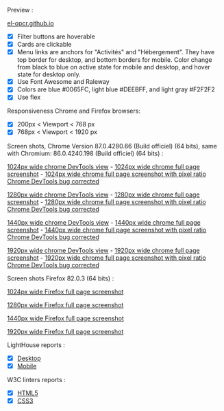 Preview :

[el-opcr.github.io](https://el-opcr.github.io/EricLonguemare_2_16102020/)

- [x] Filter buttons are hoverable
- [x] Cards are clickable
- [X] Menu links are anchors for "Activités" and "Hébergement". They have top border for desktop,
      and bottom borders for mobile. Color change from black to blue on active state for mobile and
      desktop, and hover state for desktop only.
- [X] Use Font Awesome and Raleway
- [X] Colors are blue #0065FC, light blue #DEEBFF, and light gray #F2F2F2
- [X] Use flex

Responsiveness Chrome and Firefox browsers:

- [x] 200px < Viewport < 768 px
- [x] 768px < Viewport < 1920 px

Screen shots, Chrome Version 87.0.4280.66 (Build officiel) (64 bits), same with Chromium: 86.0.4240.198 (Build officiel) (64 bits) :

[1024px wide chrome DevTools view](https://github.com/el-opcr/EricLonguemare_2_16102020/blob/master/reviews/live-chrome-display/Activity-pictures-title-alignment-1024px-wide-real-display.jpg) - [1024px wide chrome full page screenshot](https://github.com/el-opcr/EricLonguemare_2_16102020/blob/master/reviews/full-screenshot-chrome/el-opcr.github.io_EricLonguemare_2_16102020_(Laptop%20with%20standard%20screen).png) - [1024px wide chrome full page screenshot with pixel ratio Chrome DevTools bug corrected](https://github.com/el-opcr/EricLonguemare_2_16102020/blob/master/reviews/full-screenshot-chrome/el-opcr.github.io_EricLonguemare_2_16102020_(Laptop%20with%20standard%20screen)_pixel_ratio_1.png)

[1280px wide chrome DevTools view](https://github.com/el-opcr/EricLonguemare_2_16102020/blob/master/reviews/live-chrome-display/Activity-pictures-title-alignment-1280px-wide-real-display.jpg) - [1280px wide chrome full page screenshot](https://github.com/el-opcr/EricLonguemare_2_16102020/blob/master/reviews/full-screenshot-chrome/el-opcr.github.io_EricLonguemare_2_16102020_(Laptop%20with%20MDPI%20screen).png) - [1280px wide chrome full page screenshot  with pixel ratio Chrome DevTools bug corrected](https://github.com/el-opcr/EricLonguemare_2_16102020/blob/master/reviews/full-screenshot-chrome/el-opcr.github.io_EricLonguemare_2_16102020_(Laptop%20with%20MDPI%20screen)_pixel_ratio_1.png)

[1440px wide chrome DevTools view](https://github.com/el-opcr/EricLonguemare_2_16102020/blob/master/reviews/live-chrome-display/Activity-pictures-title-alignment-1440px-wide-real-display.jpg) - [1440px wide chrome full page screenshot](https://github.com/el-opcr/EricLonguemare_2_16102020/blob/master/reviews/full-screenshot-chrome/el-opcr.github.io_EricLonguemare_2_16102020_(Laptop%20with%20HiDPI%20screen)%20(2).png) - [1440px wide chrome full page screenshot with pixel ratio Chrome DevTools bug corrected](https://github.com/el-opcr/EricLonguemare_2_16102020/blob/master/reviews/full-screenshot-chrome/el-opcr.github.io_EricLonguemare_2_16102020_(Laptop%20with%20HiDPI_pixel_ratio_1).png)

[1920px wide chrome DevTools view](https://github.com/el-opcr/EricLonguemare_2_16102020/blob/master/reviews/live-chrome-display/Activity-pictures-title-alignment-1920px-wide-real-display.jpg) - [1920px wide chrome full page screenshot](https://github.com/el-opcr/EricLonguemare_2_16102020/blob/master/reviews/full-screenshot-chrome/el-opcr.github.io_EricLonguemare_2_16102020_1920px.png) - [1920px wide chrome full page screenshot with pixel ratio Chrome DevTools bug corrected](https://github.com/el-opcr/EricLonguemare_2_16102020/blob/master/reviews/full-screenshot-chrome/el-opcr.github.io_EricLonguemare_2_16102020_1920px_pixel_ratio_1.png)

Screen shots Firefox 82.0.3 (64 bits) :

[1024px wide Firefox full page screenshot](https://github.com/el-opcr/EricLonguemare_2_16102020/blob/master/reviews/full-screenshot-firefox/Capture%20d%E2%80%99%C3%A9cran%202020-12-11%20%C3%A0%2017.10.29-fullpage-1024px.png)

[1280px wide Firefox full page screenshot](https://github.com/el-opcr/EricLonguemare_2_16102020/blob/master/reviews/full-screenshot-firefox/Capture%20d%E2%80%99%C3%A9cran%202020-12-11%20%C3%A0%2017.12.16-fullpage-1280px.png)

[1440px wide Firefox full page screenshot](https://github.com/el-opcr/EricLonguemare_2_16102020/blob/master/reviews/full-screenshot-firefox/Capture%20d%E2%80%99%C3%A9cran%202020-12-11%20%C3%A0%2017.14.51-fullpage-1440px.png)

[1920px wide Firefox full page screenshot](https://github.com/el-opcr/EricLonguemare_2_16102020/blob/master/reviews/full-screenshot-firefox/Capture%20d%E2%80%99%C3%A9cran%202020-12-11%20%C3%A0%2017.03.54-fullpage%201920px.png)


LightHouse reports :

- [x] [Desktop](https://googlechrome.github.io/lighthouse/viewer/?gist=33720f299e12b1595a3417e9930e7ee9)
- [x] [Mobile](https://googlechrome.github.io/lighthouse/viewer/?gist=d04fef6857ecceb005cb88713c780287)

W3C linters reports :

- [x] [HTML5](https://validator.w3.org/nu/?showsource=yes&showoutline=yes&showimagereport=yes&doc=https%3A%2F%2Fel-opcr.github.io%2FEricLonguemare_2_16102020%2F)
- [x] [CSS3](https://jigsaw.w3.org/css-validator/validator?uri=https%3A%2F%2Fel-opcr.github.io%2FEricLonguemare_2_16102020%2F&profile=css3svg&usermedium=all&warning=1&vextwarning=&lang=fr)
